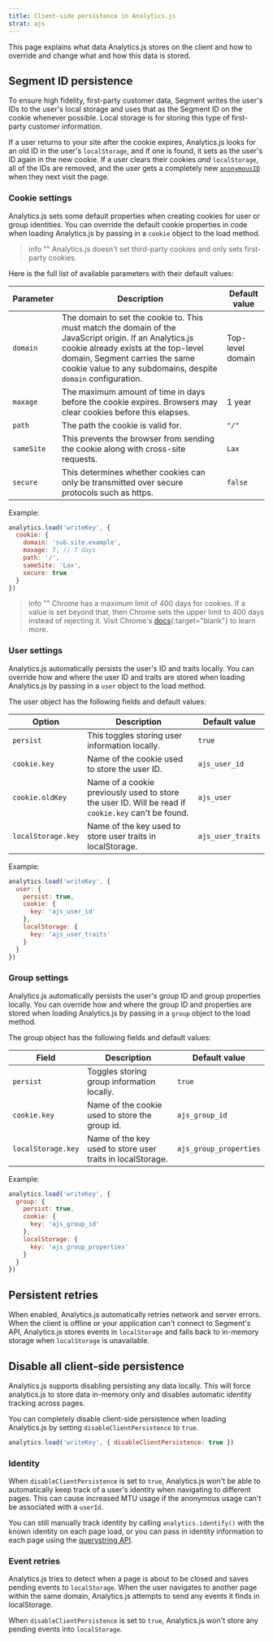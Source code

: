 ```yaml
---
title: Client-side persistence in Analytics.js
strat: ajs
---
```


This page explains what data Analytics.js stores on the client and how to override and change what and how this data is stored.

## Segment ID persistence

<!-- Note: 1st 2 paragraphs copied from identity.md -->

To ensure high fidelity, first-party customer data, Segment writes the user's IDs to the user's local storage and uses that as the Segment ID on the cookie whenever possible. Local storage is for storing this type of first-party customer information.

If a user returns to your site after the cookie expires, Analytics.js looks for an old ID in the user's `localStorage`, and if one is found, it sets as the user's ID again in the new cookie. If a user clears their cookies _and_ `localStorage`, all of the IDs are removed, and the user gets a completely new [`anonymousID`](/docs/connections/sources/catalog/libraries/website/javascript/identity/#anonymous-ids) when they next visit the page.

### Cookie settings

Analytics.js sets some default properties when creating cookies for user or group identities. You can override the default cookie properties in code when loading Analytics.js by passing in a `cookie` object to the load method.

> info ""
> Analytics.js doesn't set third-party cookies and only sets first-party cookies.

Here is the full list of available parameters with their default values:

| Parameter | Description | Default value |
| --- | --- | --- |
| `domain` | The domain to set the cookie to. This must match the domain of the JavaScript origin. If an Analytics.js cookie already exists at the top-level domain, Segment carries the same cookie value to any subdomains, despite `domain` configuration. | Top-level domain |
| `maxage` | The maximum amount of time in days before the cookie expires. Browsers may clear cookies before this elapses. | 1 year |
| `path` | The path the cookie is valid for. | `"/"` |
| `sameSite` | This prevents the browser from sending the cookie along with cross-site requests. | `Lax` |
| `secure` | This determines whether cookies can only be transmitted over secure protocols such as https. | `false` |

Example:
```js
analytics.load('writeKey', {
  cookie: {
    domain: 'sub.site.example',
    maxage: 7, // 7 days
    path: '/',
    sameSite: 'Lax',
    secure: true
  }
})
```
> info ""
> Chrome has a maximum limit of 400 days for cookies. If a value is set beyond that, then Chrome sets the upper limit to 400 days instead of rejecting it. Visit Chrome's [docs](https://developer.chrome.com/blog/cookie-max-age-expires/){:target="blank"} to learn more. 

### User settings

Analytics.js automatically persists the user's ID and traits locally. You can override how and where the user ID and traits are stored when loading Analytics.js by passing in a `user` object to the load method.

The user object has the following fields and default values:

| Option | Description | Default value |
| ------ | ----------- | ------------- |
| `persist` | This toggles storing user information locally. | `true` |
| `cookie.key` | Name of the cookie used to store the user ID. | `ajs_user_id` |
| `cookie.oldKey` | Name of a cookie previously used to store the user ID. Will be read if `cookie.key` can't be found. | `ajs_user` |
| `localStorage.key` | Name of the key used to store user traits in localStorage. | `ajs_user_traits` |

Example:
```js
analytics.load('writeKey', {
  user: {
    persist: true,
    cookie: {
      key: 'ajs_user_id'
    },
    localStorage: {
      key: 'ajs_user_traits'
    }
  }
})
```

### Group settings

Analytics.js automatically persists the user's group ID and group properties locally. You can override how and where the group ID and properties are stored when loading Analytics.js by passing in a `group` object to the load method.

The group object has the following fields and default values:

| Field | Description | Default value |
| ----- | ----------- | ------------- |
| `persist` | Toggles storing group information locally. | `true` |
| `cookie.key` | Name of the cookie used to store the group id. | `ajs_group_id` |
| `localStorage.key` | Name of the key used to store user traits in localStorage. | `ajs_group_properties` |

Example:
```js
analytics.load('writeKey', {
  group: {
    persist: true,
    cookie: {
      key: 'ajs_group_id'
    },
    localStorage: {
      key: 'ajs_group_properties'
    }
  }
})
```

## Persistent retries

When enabled, Analytics.js automatically retries network and server errors. When the client is offline or your application can't connect to Segment's API, Analytics.js stores events in `localStorage` and falls back to in-memory storage when `localStorage` is unavailable.

## Disable all client-side persistence

<!-- TODO: Mention GDPR and/or regulations as a reason to do this? -->
Analytics.js supports disabling persisting any data locally. This will force analytics.js to store data in-memory only and disables automatic identity tracking across pages.

You can completely disable client-side persistence when loading Analytics.js by setting `disableClientPersistence` to `true`.

```js
analytics.load('writeKey', { disableClientPersistence: true })
```

### Identity

When `disableClientPersistence` is set to `true`, Analytics.js won't be able to automatically keep track of a user's identity when navigating to different pages. This can cause increased MTU usage if the anonymous usage can't be associated with a `userId`.

You can still manually track identity by calling `analytics.identify()` with the known identity on each page load, or you can pass in identity information to each page using the [querystring API](/docs/connections/sources/catalog/libraries/website/javascript/querystring/).

### Event retries

Analytics.js tries to detect when a page is about to be closed and saves pending events to `localStorage`. When the user navigates to another page within the same domain, Analytics.js attempts to send any events it finds in localStorage.

When `disableClientPersistence` is set to `true`, Analytics.js won't store any pending events into `localStorage`.
